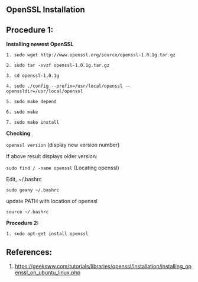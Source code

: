 ## OpenSSL Installation

## Procedure 1:

**Installing newest OpenSSL**

``1. sudo wget http://www.openssl.org/source/openssl-1.0.1g.tar.gz``

``2. sudo tar -xvzf openssl-1.0.1g.tar.gz``

``3. cd openssl-1.0.1g``

``4. sudo ./config --prefix=/usr/local/openssl --openssldir=/usr/local/openssl``

``5. sudo make depend``

``6. sudo make``

``7. sudo make install``

**Checking**

``openssl version``               (display new version number)

If above result displays older version:

``sudo find / -name openssl``     (Locating openssl)

Edit, ~/.bashrc

``sudo geany ~/.bashrc``

update PATH with location of openssl

``source ~/.bashrc``


**Procedure 2:**

``1. sudo apt-get install openssl``


## References:

1. https://geeksww.com/tutorials/libraries/openssl/installation/installing_openssl_on_ubuntu_linux.php
